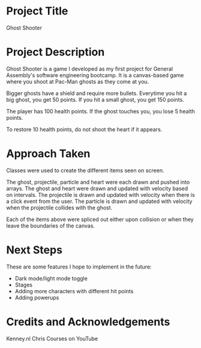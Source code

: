# Project Title

Ghost Shooter

# Project Description

Ghost Shooter is a game I developed as my first project for General Assembly's software engineering bootcamp. It is a canvas-based game where you shoot at Pac-Man ghosts as they come at you.

Bigger ghosts have a shield and require more bullets. Everytime you hit a big ghost, you get 50 points. If you hit a small ghost, you get 150 points.

The player has 100 health points. If the ghost touches you, you lose 5 health points.

To restore 10 health points, do not shoot the heart if it appears.

# Approach Taken
Classes were used to create the different items seen on screen.

The ghost, projectile, particle and heart were each drawn and pushed into arrays. The ghost and heart were drawn and updated with velocity based on intervals. The projectile is drawn and updated with velocity when there is a click event from the user. The particle is drawn and updated with velocity when the projectile collides with the ghost. 

Each of the items above were spliced out either upon collision or when they leave the boundaries of the canvas. 

# Next Steps
These are some features I hope to implement in the future:

- Dark mode/light mode toggle
- Stages
- Adding more characters with different hit points
- Adding powerups

# Credits and Acknowledgements

Kenney.nl
Chris Courses on YouTube
